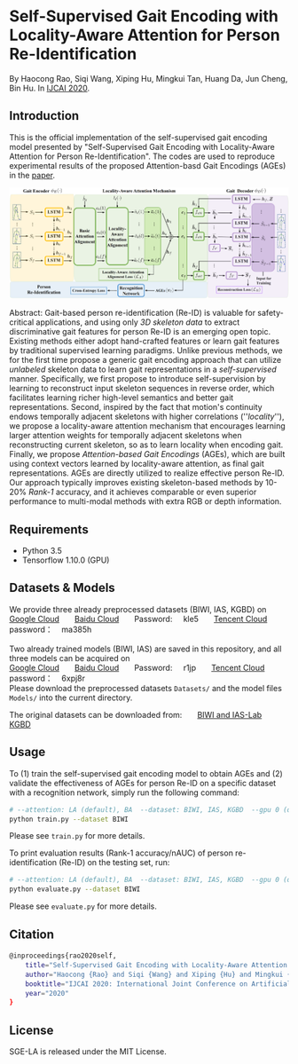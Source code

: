 # Self-Supervised Gait Encoding with Locality-Aware Attention for Person Re-Identification
By Haocong Rao, Siqi Wang, Xiping Hu, Mingkui Tan, Huang Da, Jun Cheng, Bin Hu. In [IJCAI 2020](https://www.ijcai.org/Proceedings/2020/125).

## Introduction
This is the official implementation of the self-supervised gait encoding model presented by "Self-Supervised Gait Encoding with Locality-Aware Attention for Person Re-Identification".
The codes are used to reproduce experimental results of the proposed Attention-basd Gait Encodings (AGEs) in the [paper](https://www.ijcai.org/proceedings/2020/0125.pdf).

![image](https://github.com/Kali-Hac/SGE-LA/blob/master/img/overview.png)

Abstract: Gait-based person re-identification (Re-ID) is valuable for safety-critical applications, and using only *3D skeleton data* to extract discriminative gait features for person Re-ID is an emerging open topic. Existing methods either adopt hand-crafted features or learn gait features by traditional supervised learning paradigms. Unlike previous methods, we for the first time propose a generic gait encoding approach that can utilize *unlabeled* skeleton data to learn gait representations in a *self-supervised* manner. Specifically, we first propose to introduce self-supervision by learning to reconstruct input skeleton sequences in reverse order, which facilitates learning richer high-level semantics and better gait representations. Second, inspired by the fact that motion's continuity endows temporally adjacent skeletons with higher correlations (''*locality*''), we propose a locality-aware attention mechanism that encourages learning larger attention weights for temporally adjacent skeletons when reconstructing current skeleton, so as to learn locality when encoding gait. Finally, we propose *Attention-based Gait Encodings* (AGEs), which are built using context vectors learned by locality-aware attention, as final gait representations. AGEs are directly utilized to realize effective person Re-ID. Our approach typically improves existing skeleton-based methods by 10-20% *Rank-1* accuracy, and it achieves comparable or even superior performance to multi-modal methods with extra RGB or depth information.

## Requirements
- Python 3.5
- Tensorflow 1.10.0 (GPU)

## Datasets \& Models
We provide three already preprocessed datasets (BIWI, IAS, KGBD) on <br/>
[Google Cloud](https://drive.google.com/drive/folders/1apjNcFvlUk9kqnqB1khI3k1HX_cNH46p?usp=sharing) &nbsp; &nbsp; &nbsp;
[Baidu Cloud](https://pan.baidu.com/s/1oOvY2pHM7DFQWcwfVwu6Lw) &nbsp; &nbsp; &nbsp; Password: &nbsp; &nbsp; kle5 &nbsp; &nbsp; &nbsp;
[Tencent Cloud](https://share.weiyun.com/5faKfq4) &nbsp; &nbsp; &nbsp; password：&nbsp; &nbsp; ma385h <br/>
<br />
Two already trained models (BIWI, IAS) are saved in this repository, and all three models can be acquired on <br />
[Google Cloud](https://drive.google.com/drive/folders/1I7eSd37ArGJt46ZfUSzXT0ciDvgW9m-K?usp=sharing) &nbsp; &nbsp; &nbsp;
[Baidu Cloud](https://pan.baidu.com/s/1367Gy-Bk9ojOrXveqCcm0Q) &nbsp; &nbsp; &nbsp; Password: &nbsp; &nbsp; r1jp &nbsp; &nbsp; &nbsp;
[Tencent Cloud](https://share.weiyun.com/5EBPkPZ) &nbsp; &nbsp; &nbsp; password：&nbsp; &nbsp; 6xpj8r  <br/> 
Please download the preprocessed datasets ``Datasets/`` and the model files ``Models/`` into the current directory. 
<br/>

The original datasets can be downloaded from:  &nbsp; &nbsp; &nbsp; [BIWI and IAS-Lab](http://robotics.dei.unipd.it/reid/index.php/downloads) &nbsp; &nbsp; &nbsp;
[KGBD](https://www.researchgate.net/publication/275023745_Kinect_Gait_Biometry_Dataset_-_data_from_164_individuals_walking_in_front_of_a_X-Box_360_Kinect_Sensor) 
 
## Usage

To (1) train the self-supervised gait encoding model to obtain AGEs and (2) validate the effectiveness of AGEs for person Re-ID on a specific dataset with a recognition network,  simply run the following command: 

```bash
# --attention: LA (default), BA  --dataset: BIWI, IAS, KGBD  --gpu 0 (default)
python train.py --dataset BIWI
```
Please see ```train.py``` for more details.

To print evaluation results (Rank-1 accuracy/nAUC) of person re-identification (Re-ID) on the testing set, run:

```bash
# --attention: LA (default), BA  --dataset: BIWI, IAS, KGBD  --gpu 0 (default)
python evaluate.py --dataset BIWI
```

Please see ```evaluate.py``` for more details.

## Citation
```bash
@inproceedings{rao2020self,
	title="Self-Supervised Gait Encoding with Locality-Aware Attention for Person Re-Identification",
	author="Haocong {Rao} and Siqi {Wang} and Xiping {Hu} and Mingkui {Tan} and Huang {Da} and Jun {Cheng} and Bin {Hu}",
	booktitle="IJCAI 2020: International Joint Conference on Artificial Intelligence",
	year="2020"
}

```


## License

SGE-LA is released under the MIT License.

